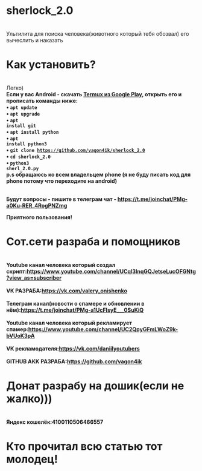 # sherlock_2.0
<br>Ультилита для поиска человека(животного который тебя обозвал)  его вычеслить и наказать</br>
# Как установить?
<br>Легко)</br>
<b>Если у вас Android<b> - скачать <a href="https://play.google.com/store/apps/details?id=com.termux&hl=ru">Termux из Google Play</a>, открыть  его и прописать команды ниже:</br>
• <code>apt update</code><br>
• <code>apt upgrade</code><br>
• <code>apt install git</code><br>
• <code>apt install python</code><br>
• <code>apt install python3</code><br>
• <code>git clone https://github.com/vagon4ik/sherlock_2.0</code><br>
• <code>cd sherlock_2.0</code><br>
• <code>python3 sherl_2.0.py</code><br>
  p.s обращаюсь ко всем владельцем phone (я не буду писать код для phone потому что переходите на android)
  
  <br>Будут вопросы - пишите в телеграм чат - https://t.me/joinchat/PMg-a0Ku-RER_4RogPNZmg</br>
 
 <b>Приятного пользования!</b>
  
# Сот.сети разраба и помощников
<br>Youtube канал человека который создал скрипт:https://www.youtube.com/channel/UCql3lnqGQJetseLucOFGNtg?view_as=subscriber</br>
<br>VK РАЗРАБА:https://vk.com/valery_onishenko</br>
<br>Телеграм канал(новости о спамере и обновлении в нём):https://t.me/joinchat/PMg-a1UcFlsyE___0SuKiQ</br>
<br>Youtube канал человека который рекламирует спамер:https://www.youtube.com/channel/UC2QpyGFmLWoZ9k-bVUoK3pA</br>
<br>VK рекламодателя:https://vk.com/daniilyoutubers</br>
<br>GITHUB AKK РАЗРАБА:https://github.com/vagon4ik</br>
# Донат разрабу на дошик(если не жалко)))
<br>Яндекс кошелёк:4100110506466557</br>
# Кто прочитал всю статью тот молодец!

